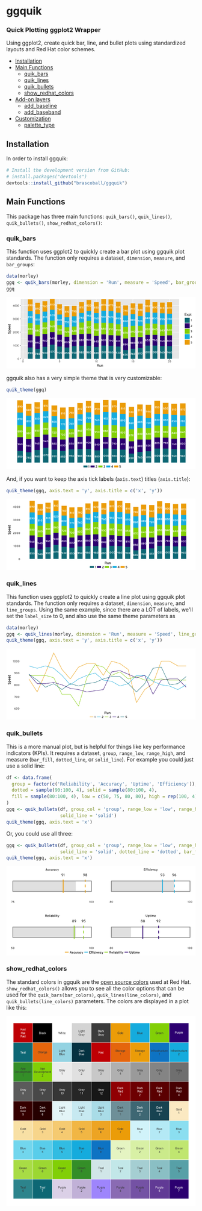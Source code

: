 # ggquik
### Quick Plotting ggplot2 Wrapper

Using ggplot2, create quick bar, line, and bullet plots using standardized layouts and Red Hat color schemes.

  - [Installation](#installation)
  - [Main Functions](#main-functions)
    - [quik_bars](#quik_bars)
    - [quik_lines](#quik_lines)
    - [quik_bullets](#quik_bullets)
    - [show_redhat_colors](#show_redhat_colors)
  - [Add-on layers](#add-on_layers)
    - [add_baseline](#add_baseline)
    - [add_baseband](#add_baseband)
  - [Customization](#customization)
    - [palette_type](#palette_type)
    

## Installation
In order to install ggquik:

``` R
# Install the development version from GitHub:
# install.packages("devtools")
devtools::install_github("brascoball/ggquik") 
```

## Main Functions

This package has three main functions: `quik_bars()`, `quik_lines()`, `quik_bullets()`, `show_redhat_colors()`:

### quik_bars
This function uses ggplot2 to quickly create a bar plot using ggquik plot standards. The function only requires a dataset, `dimension`, `measure`, and `bar_groups`:

``` R
data(morley)
ggq <- quik_bars(morley, dimension = 'Run', measure = 'Speed', bar_groups = 'Expt')
ggq
```

![](man/figures/README-quik_bars1.png)

ggquik also has a very simple theme that is very customizable:

``` R
quik_theme(ggq)
```

![](man/figures/README-quik_bars2.png)

And, if you want to keep the axis tick labels (`axis.text`) titles (`axis.title`):

``` R
quik_theme(ggq, axis.text = 'y', axis.title = c('x', 'y'))
```

![](man/figures/README-quik_bars3.png)

### quik_lines
This function uses ggplot2 to quickly create a line plot using ggquik plot standards. The function only requires a dataset, `dimension`, `measure`, and `line_groups`. Using the same example, since there are a LOT of labels, we'll set the `label_size` to 0, and also use the same theme parameters as 

``` R
data(morley)
ggq <- quik_lines(morley, dimension = 'Run', measure = 'Speed', line_groups = 'Expt', label_size = 0)
quik_theme(ggq, axis.text = 'y', axis.title = c('x', 'y'))
```

![](man/figures/README-quik_lines1.png)


### quik_bullets
This is a more manual plot, but is helpful for things like key performance indicators (KPIs). It requires a dataset, `group`, `range_low`, `range_high`, and measure (`bar_fill`, `dotted_line`, or `solid_line`). For example you could just use a solid line:

``` R
df <- data.frame(
  group = factor(c('Reliability', 'Accuracy', 'Uptime', 'Efficiency')),
  dotted = sample(90:100, 4), solid = sample(80:100, 4),
  fill = sample(80:100, 4), low = c(50, 75, 80, 80), high = rep(100, 4)
)
ggq <- quik_bullets(df, group_col = 'group', range_low = 'low', range_high = 'high',
                    solid_line = 'solid')
quik_theme(ggq, axis.text = 'x')
```

Or, you could use all three:

``` R
ggq <- quik_bullets(df, group_col = 'group', range_low = 'low', range_high = 'high',
                    solid_line = 'solid', dotted_line = 'dotted', bar_fill = 'fill')
quik_theme(ggq, axis.text = 'x')
```

![](man/figures/README-quik_bullets1.png)

### show_redhat_colors
The standard colors in ggquik are the [open source colors](brand.redhat.com/elements/color/) used at Red Hat. `show_redhat_colors()` allows you to see all the color options that can be used for the `quik_bars(bar_colors)`, `quik_lines(line_colors)`, and `quik_bullets(line_colors)` parameters. The colors are displayed in a plot like this:

![](man/figures/README-colors1.png)
